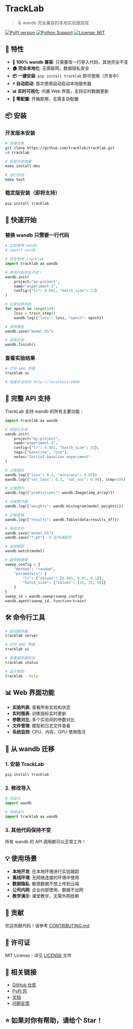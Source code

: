 # TrackLab

> 与 wandb 完全兼容的本地实验跟踪库

[![PyPI version](https://badge.fury.io/py/tracklab.svg)](https://badge.fury.io/py/tracklab)
[![Python Support](https://img.shields.io/pypi/pyversions/tracklab.svg)](https://pypi.org/project/tracklab/)
[![License: MIT](https://img.shields.io/badge/License-MIT-yellow.svg)](https://opensource.org/licenses/MIT)

## 🚀 特性

- **🎯 100% wandb 兼容**: 只需要改一行导入代码，其他完全不变
- **🏠 完全本地化**: 无需联网，数据隐私安全
- **📦 一键安装**: `pip install tracklab` 即可使用（开发中）
- **⚡ 自动启动**: 首次使用自动启动本地服务器
- **📊 实时可视化**: 内置 Web 界面，支持实时数据更新
- **🔄 零配置**: 开箱即用，无需复杂配置

## 📦 安装

### 开发版本安装
```bash
# 克隆仓库
git clone https://github.com/tracklab/tracklab.git
cd tracklab

# 安装开发依赖
make install-dev

# 运行测试
make test
```

### 稳定版安装（即将支持）
```bash
pip install tracklab
```

## 🎯 快速开始

### 替换 wandb 只需要一行代码

```python
# 之前使用 wandb
# import wandb

# 现在使用 tracklab
import tracklab as wandb

# 其他代码完全不变！
wandb.init(
    project="my-project",
    name="experiment-1",
    config={"lr": 0.001, "batch_size": 32}
)

# 记录训练指标
for epoch in range(10):
    loss = train_step()
    wandb.log({"loss": loss, "epoch": epoch})

# 保存模型
wandb.save("model.h5")

# 结束实验
wandb.finish()
```

### 查看实验结果

```bash
# 打开 Web 界面
tracklab ui

# 或者手动访问 http://localhost:8080
```

## 🔧 完整 API 支持

TrackLab 支持 wandb 的所有主要功能：

```python
import tracklab as wandb

# 初始化实验
wandb.init(
    project="my-project",
    name="experiment-1",
    config={"lr": 0.001, "batch_size": 32},
    tags=["baseline", "cnn"],
    notes="Initial baseline experiment"
)

# 记录指标
wandb.log({"loss": 0.5, "accuracy": 0.85})
wandb.log({"val_loss": 0.3, "val_acc": 0.90}, step=100)

# 记录图片
wandb.log({"predictions": wandb.Image(img_array)})

# 记录直方图
wandb.log({"weights": wandb.Histogram(model_weights)})

# 记录表格
wandb.log({"results": wandb.Table(data=results_df)})

# 保存文件
wandb.save("model.h5")
wandb.save("*.pt")  # 支持通配符

# 监控模型
wandb.watch(model)

# 超参数搜索
sweep_config = {
    "method": "random",
    "parameters": {
        "lr": {"values": [0.001, 0.01, 0.1]},
        "batch_size": {"values": [16, 32, 64]}
    }
}
sweep_id = wandb.sweep(sweep_config)
wandb.agent(sweep_id, function=train)
```

## 🛠️ 命令行工具

```bash
# 启动服务器
tracklab server

# 打开 Web 界面
tracklab ui

# 查看服务器状态
tracklab status

# 显示帮助
tracklab --help
```

## 📊 Web 界面功能

- **实验列表**: 查看所有实验和状态
- **实时图表**: 训练指标实时更新
- **参数对比**: 多个实验间的参数对比
- **文件管理**: 模型和日志文件查看
- **系统监控**: CPU、内存、GPU 使用情况

## 🔄 从 wandb 迁移

### 1. 安装 TrackLab
```bash
pip install tracklab
```

### 2. 修改导入
```python
# 将这行
import wandb

# 改成这行
import tracklab as wandb
```

### 3. 其他代码保持不变
所有 wandb 的 API 调用都可以正常工作！

## 💡 使用场景

- **本地开发**: 在本地环境进行实验跟踪
- **离线环境**: 无网络连接的环境中使用
- **数据隐私**: 敏感数据不想上传到云端
- **公司内网**: 企业内部使用，数据不出网
- **教学演示**: 课堂教学，无需外网依赖

## 🤝 贡献

欢迎贡献代码！请参考 [CONTRIBUTING.md](CONTRIBUTING.md)

## 📄 许可证

MIT License - 详见 [LICENSE](LICENSE) 文件

## 🔗 相关链接

- [GitHub 仓库](https://github.com/tracklab/tracklab)
- [PyPI 包](https://pypi.org/project/tracklab/)
- [文档](https://tracklab.readthedocs.io/)
- [问题反馈](https://github.com/tracklab/tracklab/issues)

## ⭐ 如果对你有帮助，请给个 Star！